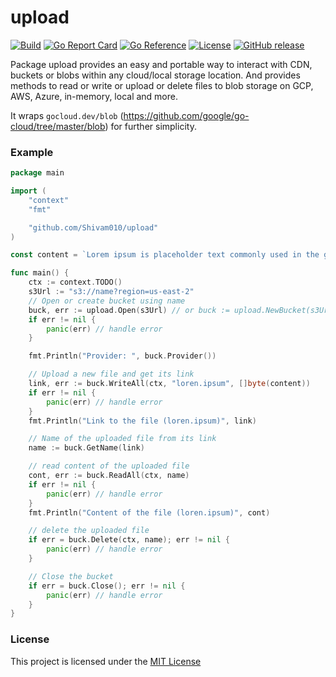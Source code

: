 # upload 
[![Build](https://github.com/Shivam010/upload/actions/workflows/build.yml/badge.svg)](https://github.com/Shivam010/upload/actions/workflows/build.yml)
[![Go Report Card](https://goreportcard.com/badge/github.com/Shivam010/upload?dropcache)](https://goreportcard.com/report/github.com/Shivam010/upload)
[![Go Reference](https://pkg.go.dev/badge/github.com/Shivam010/upload)](https://pkg.go.dev/github.com/Shivam010/upload)
[![License](https://img.shields.io/badge/license-MIT-mildgreen.svg)](https://github.com/Shivam010/upload/blob/master/LICENSE)
[![GitHub release](https://img.shields.io/github/release/Shivam010/upload.svg)](https://github.com/Shivam010/upload/releases)

Package upload provides an easy and portable way to interact with CDN, buckets or blobs within any cloud/local storage location. And provides methods to read or write or upload or delete files to blob storage on GCP, AWS, Azure, in-memory, local and more.

It wraps `gocloud.dev/blob` (https://github.com/google/go-cloud/tree/master/blob) for further simplicity.

### Example
```go
package main

import (
	"context"
	"fmt"

	"github.com/Shivam010/upload"
)

const content = `Lorem ipsum is placeholder text commonly used in the graphic, print, and publishing industries.`

func main() {
	ctx := context.TODO()
	s3Url := "s3://name?region=us-east-2"
	// Open or create bucket using name
	buck, err := upload.Open(s3Url) // or buck := upload.NewBucket(s3Url)
	if err != nil {
		panic(err) // handle error
	}

	fmt.Println("Provider: ", buck.Provider())

	// Upload a new file and get its link
	link, err := buck.WriteAll(ctx, "loren.ipsum", []byte(content))
	if err != nil {
		panic(err) // handle error
	}
	fmt.Println("Link to the file (loren.ipsum)", link)

	// Name of the uploaded file from its link
	name := buck.GetName(link)

	// read content of the uploaded file
	cont, err := buck.ReadAll(ctx, name)
	if err != nil {
		panic(err) // handle error
	}
	fmt.Println("Content of the file (loren.ipsum)", cont)

	// delete the uploaded file
	if err = buck.Delete(ctx, name); err != nil {
		panic(err) // handle error
	}

	// Close the bucket
	if err = buck.Close(); err != nil {
		panic(err) // handle error
	}
}
```

### License
This project is licensed under the [MIT License](./LICENSE)
